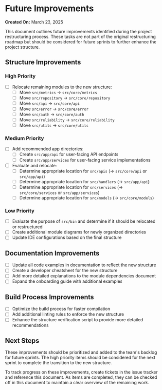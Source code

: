 # Future Improvements

**Created On:** March 23, 2025

This document outlines future improvements identified during the project restructuring process. These tasks are not part of the original restructuring roadmap but should be considered for future sprints to further enhance the project structure.

## Structure Improvements

### High Priority

- [ ] Relocate remaining modules to the new structure:
  - [ ] Move `src/metrics` → `src/core/metrics`
  - [ ] Move `src/repository` → `src/core/repository`
  - [ ] Move `src/api` → `src/core/api`
  - [ ] Move `src/error` → `src/core/error`
  - [ ] Move `src/auth` → `src/core/auth`
  - [ ] Move `src/reliability` → `src/core/reliability`
  - [ ] Move `src/utils` → `src/core/utils`

### Medium Priority

- [ ] Add recommended app directories:
  - [ ] Create `src/app/api` for user-facing API endpoints
  - [ ] Create `src/app/services` for user-facing service implementations
- [ ] Evaluate and relocate:
  - [ ] Determine appropriate location for `src/apis` (→ `src/core/api` or `src/app/api`)
  - [ ] Determine appropriate location for `src/handlers` (→ `src/app/api`)
  - [ ] Determine appropriate location for `src/services` (→ `src/core/services` or `src/app/services`)
  - [ ] Determine appropriate location for `src/models` (→ `src/core/models`)

### Low Priority

- [ ] Evaluate the purpose of `src/bin` and determine if it should be relocated or restructured
- [ ] Create additional module diagrams for newly organized directories
- [ ] Update IDE configurations based on the final structure

## Documentation Improvements

- [ ] Update all code examples in documentation to reflect the new structure
- [ ] Create a developer cheatsheet for the new structure
- [ ] Add more detailed explanations to the module dependencies document
- [ ] Expand the onboarding guide with additional examples

## Build Process Improvements

- [ ] Optimize the build process for faster compilation
- [ ] Add additional linting rules to enforce the new structure
- [ ] Enhance the structure verification script to provide more detailed recommendations

## Next Steps

These improvements should be prioritized and added to the team's backlog for future sprints. The high priority items should be considered for the next sprint to complete the transition to the new structure.

To track progress on these improvements, create tickets in the issue tracker and reference this document. As items are completed, they can be checked off in this document to maintain a clear overview of the remaining work. 